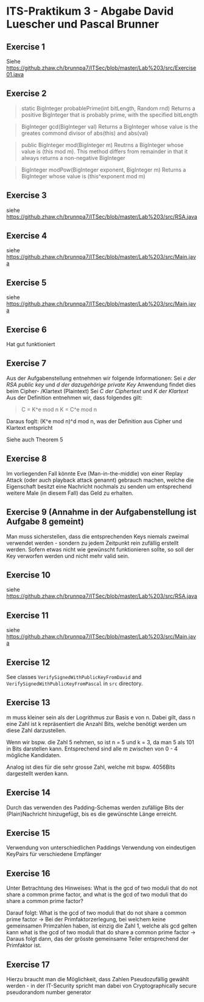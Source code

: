 # ITS-Praktikum 3 - Abgabe David Luescher und Pascal Brunner

## Exercise 1
Siehe https://github.zhaw.ch/brunnpa7/ITSec/blob/master/Lab%203/src/Exercise01.java

## Exercise 2
> static BigInteger  probablePrime(int bitLength, Random rnd)    Returns a positive BigInteger that is probably prime, with the specified bitLength

> BigInteger  gcd(BigInteger val) Returns a BigInteger whose value is the greates commond divisor of abs(this) and abs(val)

> public BigInteger mod(BigInteger m) Reutrns a BigInteger whose value is (this mod m). This method differs from remainder in that it always returns a non-negative BigInteger

> BigInteger modPow(BigInteger exponent, BigInteger m)  Returns a BigInteger whose value is (this^exponent mod m)

## Exercise 3
siehe https://github.zhaw.ch/brunnpa7/ITSec/blob/master/Lab%203/src/RSA.java

## Exercise 4
siehe https://github.zhaw.ch/brunnpa7/ITSec/blob/master/Lab%203/src/Main.java

## Exercise 5
siehe https://github.zhaw.ch/brunnpa7/ITSec/blob/master/Lab%203/src/Main.java

## Exercise 6
Hat gut funktioniert

## Exercise 7
Aus der Aufgabenstellung entnehmen wir folgende Informationen:
Sei *e der RSA public key* und *d der dazugehörige private Key*
Anwendung findet dies beim Cipher- /Klartext (Plaintext)
Sei *C der Ciphertext* und *K der Klartext*
Aus der Definition entnehmen wir, dass folgendes gilt:
> C = K^e mod n 
> K = C^e mod n

Daraus foglt:
(K^e mod n)^d mod n, was der Definition aus Cipher und Klartext entspricht

Siehe auch Theorem 5

## Exercise 8
Im vorliegenden Fall könnte Eve (Man-in-the-middle) von einer Replay Attack (oder auch playback attack genannt) gebrauch machen, welche die Eigenschaft besitzt eine Nachricht nochmals zu senden um entsprechend weitere Male (in diesem Fall) das Geld zu erhalten.

## Exercise 9 (Annahme in der Aufgabenstellung ist Aufgabe 8 gemeint)
Man muss sicherstellen, dass die entsprechenden Keys niemals zweimal verwendet werden - sondern zu jedem Zeitpunkt rein zufällig erstellt werden. Sofern etwas nicht wie gewünscht funktionieren sollte, so soll der Key verworfen werden und nicht mehr valid sein.

## Exercise 10
siehe https://github.zhaw.ch/brunnpa7/ITSec/blob/master/Lab%203/src/RSA.java

## Exercise 11
siehe https://github.zhaw.ch/brunnpa7/ITSec/blob/master/Lab%203/src/Main.java

## Exercise 12
See classes `VerifySignedWithPublicKeyFromDavid` and `VerifySignedWithPublicKeyFromPascal` in `src` directory.

## Exercise 13
m muss kleiner sein als der Logrithmus zur Basis e von n. 
Dabei gilt, dass n eine Zahl ist
k repräsentiert die Anzahl Bits, welche benötigt werden um diese Zahl darzustellen.

Wenn wir bspw. die Zahl 5 nehmen, so ist n = 5 und k = 3, da man 5 als 101 in Bits darstellen kann. 
Entsprechend sind alle m zwischen von 0 - 4 mögliche Kandidaten.

Analog ist dies für die sehr grosse Zahl, welche mit bspw. 4056Bits dargestellt werden kann. 

## Exercise 14
Durch das verwenden des Padding-Schemas werden zufällige Bits der (Plain)Nachricht hinzugefügt, bis es die gewünschte Länge erreicht.

## Exercise 15
Verwendung von unterschiedlichen Paddings
Verwendung von eindeutigen KeyPairs für verschiedene Empfänger

## Exercise 16
Unter Betrachtung des Hinweises: What is the gcd of two moduli that do not share a common prime factor, and what is the gcd of two moduli that do share a common prime factor?

Darauf folgt: 
 What is the gcd of two moduli that do not share a common prime factor -> Bei der Primfaktorzerlegung, bei welchem keine gemeinsamen Primzahlen haben, ist einzig die Zahl 1, welche als gcd gelten kann
 what is the gcd of two moduli that do share a common prime factor -> Daraus folgt dann, das der grösste gemeinsame Teiler entsprechend der Primfaktor ist. 
 
## Exercise 17
Hierzu braucht man die Möglichkeit, dass Zahlen Pseudozufällig gewählt werden - in der IT-Security spricht man dabei von Cryptographically secure pseudorandom number generator


